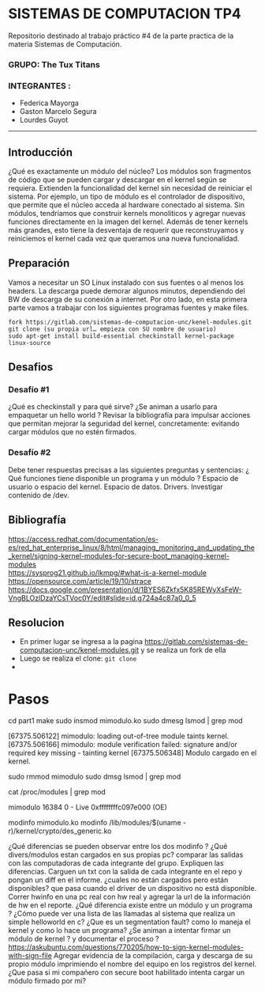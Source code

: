 # SISTEMAS DE COMPUTACION TP4
Repositorio destinado al trabajo práctico #4 de la parte practica de la materia Sistemas de Computación.  
### GRUPO: The Tux Titans
### INTEGRANTES : 
- Federica Mayorga
- Gaston Marcelo Segura
- Lourdes Guyot

---

## Introducción
¿Qué es exactamente un módulo del núcleo? Los módulos son fragmentos de código que se pueden cargar y descargar en el kernel según se requiera. Extienden la funcionalidad del kernel sin necesidad de reiniciar el sistema. Por ejemplo, un tipo de módulo es el controlador de dispositivo, que permite que el núcleo acceda al hardware conectado al sistema. Sin módulos, tendríamos que construir kernels monolíticos y agregar nuevas funciones directamente en la imagen del kernel. Además de tener kernels más grandes, esto tiene la desventaja de requerir que reconstruyamos y reiniciemos el kernel cada vez que queramos una nueva funcionalidad.

## Preparación
Vamos a necesitar un SO Linux instalado con sus fuentes o al menos los headers. La descarga puede demorar algunos minutos, dependiendo del BW de descarga de su conexión a internet.
Por otro lado, en esta primera parte vamos a trabajar con los siguientes programas fuentes y make files.

`fork https://gitlab.com/sistemas-de-computacion-unc/kenel-modules.git `  
` git clone (su propia url… empieza con SU nombre de usuario) `  
` sudo apt-get install build-essential checkinstall kernel-package linux-source `

## Desafios
### Desafío #1 
¿Qué es checkinstall y para qué sirve?
¿Se animan a usarlo para empaquetar un hello world ? 
Revisar la bibliografía para impulsar acciones que permitan mejorar la seguridad del kernel, concretamente: evitando cargar módulos que no estén firmados.

### Desafío #2
Debe tener respuestas precisas a las siguientes preguntas y sentencias:
¿ Qué funciones tiene disponible un programa y un módulo ?
Espacio de usuario o espacio del kernel.
Espacio de datos.
Drivers. Investigar contenido de /dev.  
## Bibliografía
https://access.redhat.com/documentation/es-es/red_hat_enterprise_linux/8/html/managing_monitoring_and_updating_the_kernel/signing-kernel-modules-for-secure-boot_managing-kernel-modules  
https://sysprog21.github.io/lkmpg/#what-is-a-kernel-module   
https://opensource.com/article/19/10/strace   
https://docs.google.com/presentation/d/1BYES6Zkfx5K85REWyXsFeW-VngBLOzlDzaYCsTVoc0Y/edit#slide=id.g724a4c87a0_0_5   

## Resolucion
- En primer lugar se ingresa a la pagina https://gitlab.com/sistemas-de-computacion-unc/kenel-modules.git y se realiza un fork de ella
- Luego se realiza el clone: ` git clone  `
- 

# Pasos 

cd part1
make
sudo insmod mimodulo.ko
sudo dmesg
lsmod | grep mod

[67375.506122] mimodulo: loading out-of-tree module taints kernel.
[67375.506166] mimodulo: module verification failed: signature and/or required key missing - tainting kernel
[67375.506348] Modulo cargado en el kernel.


sudo rmmod mimodulo
sudo dmsg
lsmod | grep mod

cat /proc/modules  | grep mod

mimodulo 16384 0 - Live 0xffffffffc097e000 (OE)



modinfo mimodulo.ko 
modinfo /lib/modules/$(uname -r)/kernel/crypto/des_generic.ko

¿Qué diferencias se pueden observar entre los dos modinfo ? 
¿Qué divers/modulos estan cargados en sus propias pc? comparar las salidas con las computadoras de cada integrante del grupo. Expliquen las diferencias. Carguen un txt con la salida de cada integrante en el repo y pongan un diff en el informe.
¿cuales no están cargados pero están disponibles? que pasa cuando el driver de un dispositivo no está disponible. 
Correr hwinfo en una pc real con hw real y agregar la url de la información de hw en el reporte. 
¿Qué diferencia existe entre un módulo y un programa  ? 
¿Cómo puede ver una lista de las llamadas al sistema que realiza un simple helloworld en c?
¿Que es un segmentation fault? como lo maneja el kernel y como lo hace un programa?
¿Se animan a intentar firmar un módulo de kernel ? y documentar el proceso ?  https://askubuntu.com/questions/770205/how-to-sign-kernel-modules-with-sign-file
Agregar evidencia de la compilación, carga y descarga de su propio módulo imprimiendo el nombre del equipo en los registros del kernel. 
¿Que pasa si mi compañero con secure boot habilitado intenta cargar un módulo firmado por mi? 


